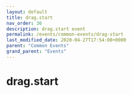 ```yaml
---
layout: default
title: drag.start 
nav_order: 36
description: drag.start event
permalink: /events/common-events/drag-start
last_modified_date: 2020-04-27T17:54:08+0000
parent: "Common Events"
grand_parent: "Events"
---
```


# drag.start
